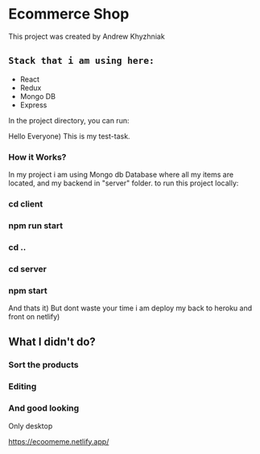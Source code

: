 # Ecommerce Shop


This project was created by Andrew Khyzhniak

## `Stack that i am using here:`

- React
- Redux
- Mongo DB
- Express

In the project directory, you can run:

Hello Everyone) This is my test-task.
### How it Works?
In my project i am using Mongo db Database where all my items are located, and my backend in "server" folder. to run this project locally:
### cd client 
### npm run start
### cd .. 
### cd server 
### npm start

And thats it) But dont waste your time i am deploy my back to heroku and front on netlify)

##  What I didn't do?
### Sort the products
### Editing
### And good looking
Only desktop

https://ecoomeme.netlify.app/
